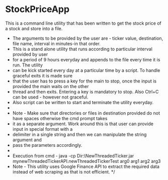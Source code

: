 StockPriceApp
=============
This is a command line utility that has been written to get the stock price of a stock and store into a file.
 * The arguments to be provided by the user are - ticker value, destination, file name, interval in minutes-in that order.
 * This is a stand alone utility that runs according to particular interval provided by user
 * for a period of 9 hours everyday and appends to the file every time it is run. The utility
 * can be kick started every day at a particular time by a script. To handle graceful exits it is made sure
 * that the user has to press a key for the main to stop, once the input is provided the main waits on the other
 * thread and then exits. Entering a key is mandatory to stop. Also Ctrl+C can be used - however not graceful.
 * Also script can be written to start and terminate the utility everyday. 
 * 
 * Note - Make sure that directories or files in destination provided do not have spaces otherwise the cmd prompt takes
 * it as a separate argument. Work around this is that user can provide input in special format with a
 * delimiter in a single string and then we can manipulate the string argument and 
 * pass the parameters accordingly. 
 * 
 * Execution from cmd - java -cp Dir:\NewThreadedTicker.jar mynewThreadedTickerAPI.newThreadedTickerTest arg0 arg1 arg2 arg3
 * Note - This utility uses Google Finance API to extract the required data instead of web scraping as that is not efficient.
 */